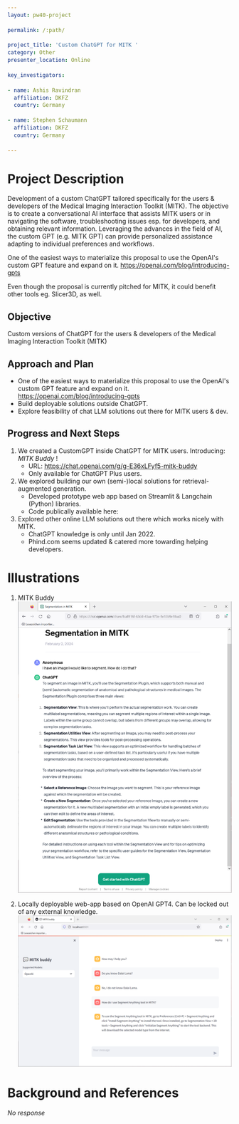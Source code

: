 ```yaml
---
layout: pw40-project

permalink: /:path/

project_title: 'Custom ChatGPT for MITK '
category: Other
presenter_location: Online

key_investigators:

- name: Ashis Ravindran
  affiliation: DKFZ
  country: Germany
  
- name: Stephen Schaumann
  affiliation: DKFZ
  country: Germany

---
```


# Project Description

<!-- Add a short paragraph describing the project. -->

Development of a custom ChatGPT tailored specifically for the users & developers of the Medical Imaging Interaction Toolkit (MITK). The objective is to create a conversational AI interface that assists MITK users or in navigating the software, troubleshooting issues esp. for developers, and obtaining relevant information. Leveraging the advances in the field of AI, the custom GPT (e.g. MITK GPT) can provide personalized assistance adapting to individual preferences and workflows.

One of the easiest ways to materialize this proposal to use the OpenAI's custom GPT feature and expand on it.
<https://openai.com/blog/introducing-gpts>

Even though the proposal is currently pitched for MITK, it could benefit other tools eg. Slicer3D, as well.

## Objective

<!-- Describe here WHAT you would like to achieve (what you will have as end result). -->

Custom versions of ChatGPT for the users & developers of the Medical Imaging Interaction Toolkit (MITK)

## Approach and Plan

<!-- Describe here HOW you would like to achieve the objectives stated above. -->

* One of the easiest ways to materialize this proposal to use the OpenAI's custom GPT feature and expand on it.
<https://openai.com/blog/introducing-gpts>
* Build deployable solutions outside ChatGPT.
* Explore feasibility of chat LLM solutions out there for MITK users & dev.

## Progress and Next Steps

<!-- Update this section as you make progress, describing of what you have ACTUALLY DONE.
     If there are specific steps that you could not complete then you can describe them here, too. -->
1. We created a CustomGPT inside ChatGPT for MITK users. Introducing: *MITK Buddy* !
    * URL: https://chat.openai.com/g/g-E36xLFyf5-mitk-buddy 
    * Only available for ChatGPT Plus users. 
2. We explored building our own (semi-)local solutions for retrieval-augmented generation.
    * Developed prototype web app based on Streamlit & Langchain (Python) libraries.
    * Code publically available here:
3. Explored other online LLM solutions out there which works nicely with MITK.
    * ChatGPT knowledge is only until Jan 2022.
    * Phind.com seems updated & catered more towarding helping developers. 

# Illustrations

<!-- Add pictures and links to videos that demonstrate what has been accomplished. -->
1. MITK Buddy
   ![MITK Buddy](./mitk_buddy.png)

2. Locally deployable web-app based on OpenAI GPT4. Can be locked out of any external knowledge.
   ![MITK OpenAI](./MITK_local.png)
   

# Background and References

<!-- If you developed any software, include link to the source code repository.
     If possible, also add links to sample data, and to any relevant publications. -->

*No response*
